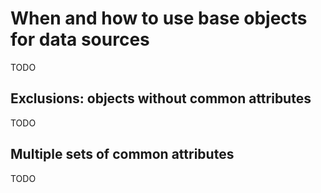 # When and how to use base objects for data sources

TODO

## Exclusions: objects without common attributes

TODO 

## Multiple sets of common attributes

TODO